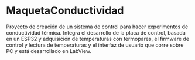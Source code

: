 # MaquetaConductividad
Proyecto de creación de un sistema de control para hacer experimentos de conductividad térmica.
Integra el desarrollo de la placa de control, basada en un ESP32 y adquisición de temperaturas con termopares,
el firmware de control y lectura de temperaturas y el interfaz de usuario que corre sobre PC y está desarrollado en LabView.
